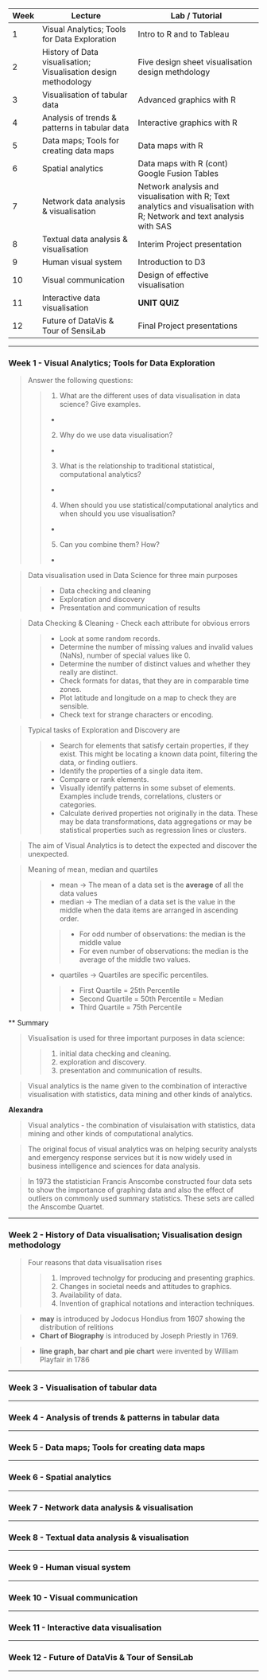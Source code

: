 Week | Lecture | Lab / Tutorial
--- | ---| ---
 1 | Visual Analytics; Tools for Data Exploration | Intro to R and to Tableau
 2 | History of Data visualisation; Visualisation design methodology | Five design sheet visualisation design methdology
 3 | Visualisation of tabular data | Advanced graphics with R
 4 | Analysis of trends & patterns in tabular data | Interactive graphics with R
 5 | Data maps; Tools for creating data maps | Data maps with R
 6 | Spatial analytics | Data maps with R (cont) Google Fusion Tables
 7 | Network data analysis & visualisation | Network analysis and visualisation with R; Text analytics and visualisation with R; Network and text analysis with SAS
 8 | Textual data analysis & visualisation | Interim Project presentation
 9 | Human visual system | Introduction to D3
 10 | Visual communication | Design of effective visualisation
 11 | Interactive data visualisation | **UNIT QUIZ**
 12 | Future of DataVis & Tour of SensiLab | Final Project presentations
--- 

### Week 1 - Visual Analytics; Tools for Data Exploration

> Answer the following questions:
>> 1. What are the different uses of data visualisation in data science? Give examples.
>> * 
>> 2. Why do we use data visualisation?
>> * 
>> 3. What is the relationship to traditional statistical, computational analytics?
>> *
>> 4. When should you use statistical/computational analytics and when should you use visualisation?
>> *
>> 5. Can you combine them? How? 
>> *

> Data visualisation used in Data Science for three main purposes 
>> * Data checking and cleaning
>> * Exploration and discovery
>> * Presentation and communication of results

> Data Checking & Cleaning - Check each attribute for obvious errors
>> * Look at some random records.
>> * Determine the number of missing values and invalid values (NaNs), number of special values like 0.
>> * Determine the number of distinct values and whether they really are distinct.
>> * Check formats for datas, that they are in comparable time zones.
>> * Plot latitude and longitude on a map to check they are sensible.
>> * Check text for strange characters or encoding.

> Typical tasks of Exploration and Discovery are 
>> * Search for elements that satisfy certain properties, if they exist. This might be locating a known data point, filtering the data, or finding outliers.
>> * Identify the properties of a single data item.
>> * Compare or rank elements.
>> * Visually identify patterns in some subset of elements. Examples include trends, correlations, clusters or categories.
>> * Calculate derived properties not originally in the data. These may be data transformations, data aggregations or may be statistical properties such as regression lines or clusters.

> The aim of Visual Analytics is to detect the expected and discover the unexpected.

> Meaning of mean, median and quartiles
>> * mean -> The mean of a data set is the **average** of all the data values
>> * median -> The median of a data set is the value in the middle when the data items are arranged in ascending order.
>>> * For odd number of observations: the median is the middle value
>>> * For even number of observations: the median is the average of the middle two values.
>> * quartiles -> Quartiles are specific percentiles.
>>> * First Quartile = 25th Percentile
>>> * Second Quartile = 50th Percentile = Median
>>> * Third Quartile = 75th Percentile

** Summary
> Visualisation is used for three important purposes in data science:
>> 1. initial data checking and cleaning.
>> 2. exploration and discovery.
>> 3. presentation and communication of results.

> Visual analytics is the name given to the combination of interactive visualisation with statistics, data mining and other kinds of analytics.

 **Alexandra**
> Visual analytics - the combination of visulaisation with statistics, data mining and other kinds of computational analytics.

> The original focus of visual analytics was on helping security analysts and emergency response services but it is now widely used in business intelligence and sciences for data analysis.

> In 1973 the statistician Francis Anscombe constructed four data sets to show the importance of graphing data and also the effect of outliers on commonly used summary statistics. These sets are called the Anscombe Quartet.

---

### Week 2 -  History of Data visualisation; Visualisation design methodology 

> Four reasons that data visualisation rises
>> 1. Improved technolgy for producing and presenting graphics.
>> 2. Changes in societal needs and attitudes to graphics.
>> 3. Availability of data.
>> 4. Invention of graphical notations and interaction techniques.

> * **may** is introduced by Jodocus Hondius from 1607 showing the distribution of relitions
> * **Chart of Biography** is introduced by Joseph Priestly in 1769.

> * **line graph, bar chart and pie chart** were invented by William Playfair in 1786

---

### Week 3 - Visualisation of tabular data 

> 

---

### Week 4 - Analysis of trends & patterns in tabular data 

> 

---

### Week 5 - Data maps; Tools for creating data maps

>

---

### Week 6 - Spatial analytics

>

---

### Week 7 - Network data analysis & visualisation

>

---

### Week 8 - Textual data analysis & visualisation

>

---

### Week 9 - Human visual system 

>

---

### Week 10 - Visual communication

>

---

### Week 11 - Interactive data visualisation

>

---

### Week 12 - Future of DataVis & Tour of SensiLab

>

---



